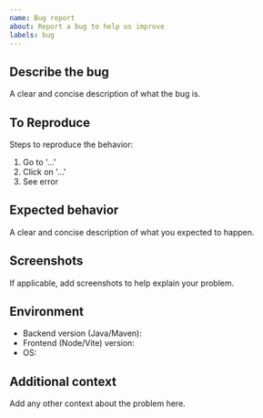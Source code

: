 ```yaml
---
name: Bug report
about: Report a bug to help us improve
labels: bug
---
```


## Describe the bug

A clear and concise description of what the bug is.

## To Reproduce

Steps to reproduce the behavior:
1. Go to '...'
2. Click on '...'
3. See error

## Expected behavior

A clear and concise description of what you expected to happen.

## Screenshots

If applicable, add screenshots to help explain your problem.

## Environment

- Backend version (Java/Maven):
- Frontend (Node/Vite) version:
- OS:

## Additional context

Add any other context about the problem here.
